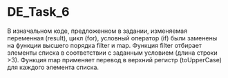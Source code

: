 # DE_Task_6

В изначальном коде, предложенном в задании, изменяемая переменная (result), цикл (for), условный оператор (if) были заменены на функции высшего порядка filter и map.
Функция filter отбирает элементы списка в соответствии с заданным условием (длина строки >3).
Функция map применяет перевод в верхний регистр (toUpperCase) для каждого элемента списка.